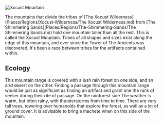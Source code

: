 ![Xocust Mountain](Xocust-Mountains.png)

The mountains that divide the tribes of [The Xocust Wilderness](Places/Regions/Xocust-Wilderness/The Xocust Wilderness.md) from [The Shimmering Sands](Places/Regions/The-Shimmering-Sands/The Shimmering Sands.md) hold one mountain taller than all the rest. This is called the Xocust Mountain. Tribes of all shapes and sizes exist along the edge of this mountain, and ever since the Tower of The Ancients was discovered, it's been a race between tribes for the artifacts contained within.

## Ecology

This mountain range is covered with a lush rain forest on one side, and an arid desert on the other. Finding a passage through this mountain range would be just as significant as finding an artifact and grant one the rank of seeker during their rite of passage. On the rainforest side The weather is warm, but often rainy, with thunderstorms from time to time. There are very tall trees, towering over humanoids that explore the forest, as well as a lot of ground cover. It is advisable to bring a machete when on this side of the mountain.